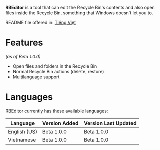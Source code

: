 **RBEditor** is a tool that can edit the Recycle Bin's contents and also open files inside the Recycle Bin, something that Windows doesn't let you to.

README file offered in: [Tiếng Việt](https://github.com/gamingwithevets/rbeditor/blob/main/README/README_vi_VN.md)

# Features
*(as of Beta 1.0.0)*
- Open files and folders in the Recycle Bin
- Normal Recycle Bin actions (delete, restore)
- Multilanguage support

# Languages
RBEditor currently has these available languages:

| Language | Version Added | Version Last Updated |
|--|--|--|
| English (US) | Beta 1.0.0 | Beta 1.0.0 |
| Vietnamese | Beta 1.0.0 | Beta 1.0.0 |
